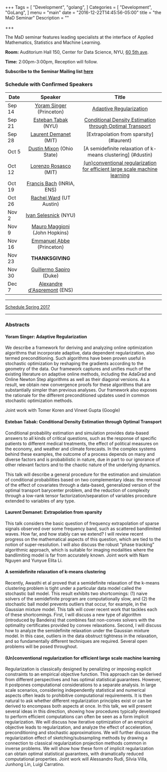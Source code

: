 +++
Tags = [
  "Development",
  "golang",
]
Categories = [
  "Development",
  "GoLang",
]
menu = "main"
date = "2016-12-22T14:45:56-05:00"
title = "the MaD Seminar"
Description = ""

+++

The MaD seminar features leading specialists at the interface
of Applied Mathematics, Statistics and Machine Learning. 

**Room:** Auditorium Hall 150, Center for Data Science, NYU, [60 5th ave](https://www.google.com/maps/place/NYU+Center+for+Data+Science/@40.735016,-73.9969907,17z/data=!3m1!4b1!4m5!3m4!1s0x89c2599787834ad9:0x5dd8af15d9fbc8a3!8m2!3d40.735016!4d-73.994802).

**Time:** 2:00pm-3:00pm, Reception will follow. 

**Subscribe to the Seminar Mailing list [here](http://cims.nyu.edu/mailman/listinfo/mad)**

### Schedule with Confirmed Speakers

| Date        | Speaker       | Title |
| ----------- |:-------------:|:-----------:| 
| Sep 14      | [Yoram Singer](http://www.cs.princeton.edu/~ysinger/) (Princeton)  | [Adaptive Regularization](#yoram) |
| Sep 21      | [Esteban Tabak](http://www.math.nyu.edu/faculty/tabak/) (NYU) |  [Conditional Density Estimation through Optimal Transport](#esteban)   |
| Sep 28 | [Laurent Demanet](http://math.mit.edu/icg/people/laurent.html) (MIT)   | [Extrapolation from sparsity] (#laurent)  |
| Oct 5 | [Dustin Mixon](https://people.math.osu.edu/mixon.23/) (Ohio State)     | [A semidefinite relaxation of k-means clustering] (#dustin)  |
| Oct 12 |  [Lorenzo Rosasco](http://web.mit.edu/lrosasco/www/) (MIT)  | [(un)conventional regularization for efficient large scale machine learning](#lorenzo) |
| Oct 19 |  [Francis Bach](http://www.di.ens.fr/~fbach/) (INRIA, ENS)      |    |
| Oct 26 | [Rachel Ward](https://www.ma.utexas.edu/users/rachel/) (UT Austin)      | |
| Nov 2 | [Ivan Selesnick](http://eeweb.poly.edu/iselesni/) (NYU)  |  | 
| Nov 9 | [Mauro Maggioni](http://www.math.jhu.edu/~mauro/) (John Hopkins)      |  |
| Nov 16 | [Emmanuel Abbe](http://www.ee.princeton.edu/research/eabbe/?q=node/1) (Princeton)  |  |
| Nov 23 | **THANKSGIVING**      | 
| Nov 30 | [Guillermo Sapiro](http://ece.duke.edu/faculty/guillermo-sapiro)  (Duke)    | |
| Dec 7 | [Alexandre d'Aspremont](http://www.di.ens.fr/~aspremon/) (ENS) |  |

---

[Schedule Spring 2017](https://mathsanddatanyu.github.io/website/seminar_spring2017/)

---
### Abstracts 

#### <a name="yoram"></a> Yoram Singer: Adaptive Regularization

We describe a framework for deriving and analyzing online optimization algorithms that incorporate adaptive, data dependent regularization, also termed preconditioning. Such algorithms have been proven useful in stochastic optimization by reshaping the gradients according to the geometry of the data. Our framework captures and unifies much of the existing literature on adaptive online methods, including the AdaGrad and Online Newton Step algorithms as well as their diagonal versions. As a result, we obtain new convergence proofs for these algorithms that are substantially simpler than previous analyses. Our framework also exposes the rationale for the different preconditioned updates used in common stochastic optimization methods.

Joint work with Tomer Koren and Vineet Gupta (Google)


#### <a name="esteban"></a> Esteban Tabak: Conditional Density Estimation through Optimal Transport

Conditional probability estimation and simulation provides data-based answers to all kinds of critical questions, such as the response of specific patients to different medical treatments, the effect of political measures on the economy, and weather and climate forecasts. In the complex systems behind these examples, the outcome of a process depends on many and diverse factors and is probabilistic in nature, due in part to our ignorance of other relevant factors and to the chaotic nature of the underlying dynamics.

This talk will describe a general procedure for the estimation and simulation of conditional probabilities based on two complementary ideas: the removal of the effect of covariates through a data-based, generalized version of the optimal transport barycenter problem, and the reduction of complexity through a low-rank tensor factorization/separation of variables procedure extended to variables of any type.

#### <a name="laurent"></a> Laurent Demanet: Extrapolation from sparsity

This talk considers the basic question of frequency extrapolation of sparse signals observed over some frequency band, such as scattered bandlimited waves. How far, and how stably can we extend? I will review recent progress on the mathematical aspects of this question, which are tied to the notion of super-resolution. I will also discuss the robust “phase tracking” algorithmic approach, which is suitable for imaging modalities where the bandlimiting model is far from accurately known. Joint work with Nam Nguyen and Yunyue Elita Li.

#### <a name="dustin"></a> A semidefinite relaxation of k-means clustering

Recently, Awasthi et al proved that a semidefinite relaxation of the
k-means clustering problem is tight under a particular data model
called the stochastic ball model. This result exhibits two
shortcomings: (1) naive solvers of the semidefinite program are
computationally slow, and (2) the stochastic ball model prevents
outliers that occur, for example, in the Gaussian mixture model. This
talk will cover recent work that tackles each of these shortcomings.
First, I will discuss a new type of algorithm (introduced by Bandeira)
that combines fast non-convex solvers with the optimality certificates
provided by convex relaxations. Second, I will discuss how to analyze
the semidefinite relaxation under the Gaussian mixture model. In this
case, outliers in the data obstruct tightness in the relaxation, and
so fundamentally different techniques are required. Several open
problems will be posed throughout.

#### <a name="lorenzo"></a> (Un)conventional regularization for efficient large scale machine learning

Regularization is classically designed by  penalizing or imposing explicit constraints to an empirical objective function. This approach can be derived from different perspectives and has optimal statistical guarantees. However, it  postpones  computational  considerations to a separate analysis. In large scale scenarios, considering independently statistical and numerical  aspects often leads to prohibitive computational requirements.  It is then natural  to ask whether  different regularization principles exist or can be derived to encompass both aspects at once. 
In this talk, we  will present several ideas in this direction, showing how procedures typically  developed to perform efficient computations  can  often be seen as a form implicit regularization. We will discuss how iterative optimization of an empirical objective  leads to regularization, and analyze the effect of acceleration, preconditioning and stochastic approximations. We will further discuss the regularization effect of sketching/subsampling methods by drawing a connection to classical regularization projection methods common in inverse problems.
We will show how  these form of  implicit regularization  can obtain  optimal statistical guarantees, with  dramatically reduced computational properties. 
Joint work will Alessandro Rudi, Silvia Villa, Junhong Lin, Luigi Carratino.


